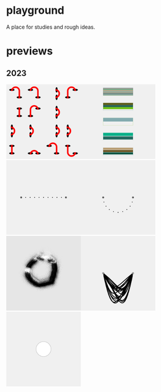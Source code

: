 # playground
A place for studies and rough ideas.  
# previews  
## 2023
<div style='display: flex; flex-wrap: wrap;'><a href='2301/'><img src='2301//outputs/01.png' height='200' width='200' style='margin: 
20;'></a><a href='2302/'><img src='2302//outputs/01.png' height='200' width='200' style='margin: 
20;'></a><a href='2303/'><img src='2303//outputs/01.png' height='200' width='200' style='margin: 
20;'></a><a href='2304/'><img src='2304//outputs/01.png' height='200' width='200' style='margin: 
20;'></a><a href='2305/'><img src='2305//outputs/01.png' height='200' width='200' style='margin: 
20;'></a><a href='2306/'><img src='2306//outputs/01.png' height='200' width='200' style='margin: 
20;'></a><a href='empty-example/'><img src='empty-example//outputs/01.png' height='200' width='200' style='margin: 
20;'></a></div>

